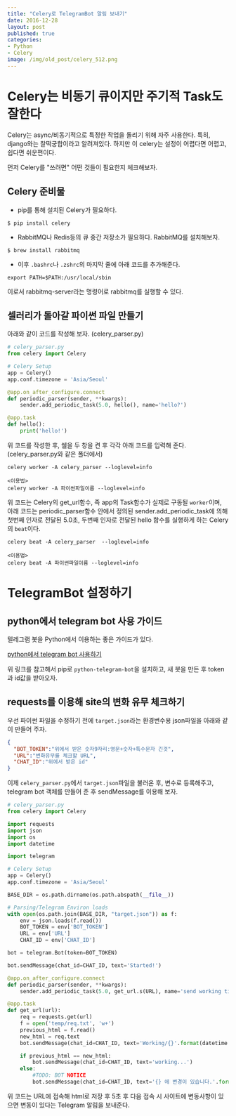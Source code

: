 ```yaml
---
title: "Celery로 TelegramBot 알림 보내기"
date: 2016-12-28
layout: post
published: true
categories:
- Python
- Celery
image: /img/old_post/celery_512.png
---
```


# Celery는 비동기 큐이지만 주기적 Task도 잘한다

Celery는 async/비동기적으로 특정한 작업을 돌리기 위해 자주 사용한다. 특히, django와는 찰떡궁합이라고 알려져있다.
하지만 이 celery는 설정이 어렵다면 어렵고, 쉽다면 쉬운편이다.

먼저 Celery를 "쓰려면" 어떤 것들이 필요한지 체크해보자.

## Celery 준비물

- pip를 통해 설치된 Celery가 필요하다.

```
$ pip install celery
```

- RabbitMQ나 Redis등의 큐 중간 저장소가 필요하다. RabbitMQ를 설치해보자.

```
$ brew install rabbitmq
```

- 이후 `.bashrc`나 `.zshrc`의 마지막 줄에 아래 코드를 추가해준다.

```
export PATH=$PATH:/usr/local/sbin
```

이로서 rabbitmq-server라는 명령어로 rabbitmq를 실행할 수 있다.

## 셀러리가 돌아갈 파이썬 파일 만들기

아래와 같이 코드를 작성해 보자. (celery_parser.py)

```py
# celery_parser.py
from celery import Celery

# Celery Setup
app = Celery()
app.conf.timezone = 'Asia/Seoul'

@app.on_after_configure.connect
def periodic_parser(sender, **kwargs):
    sender.add_periodic_task(5.0, hello(), name='hello?')

@app.task
def hello():
    print('hello!')
```

위 코드를 작성한 후, 쉘을 두 창을 켠 후 각각 아래 코드를 입력해 준다. (celery_parser.py와 같은 폴더에서)

```
celery worker -A celery_parser --loglevel=info

<이용법>
celery worker -A 파이썬파일이름 --loglevel=info
```

위 코드는 Celery의 get_url함수, 즉 app의 Task함수가 실제로 구동될 `worker`이며,
아래 코드는 periodic_parser함수 안에서 정의된 sender.add_periodic_task에 의해 첫번째 인자로 전달된 5.0초, 두번째 인자로 전달된 hello 함수를 실행하게 하는 Celery의 `beat`이다.

```
celery beat -A celery_parser  --loglevel=info

<이용법>
celery beat -A 파이썬파일이름 --loglevel=info
```

# TelegramBot 설정하기

## python에서 telegram bot 사용 가이드

텔레그램 봇을 Python에서 이용하는 좋은 가이드가 있다. 

[python에서 telegram bot 사용하기](https://blog.psangwoo.com/2016/12/08/python%EC%97%90%EC%84%9C-telegram-bot-%EC%82%AC%EC%9A%A9%ED%95%98%EA%B8%B0/)

위 링크를 참고해서 pip로 `python-telegram-bot`을 설치하고, 새 봇을 만든 후 token과 id값을 받아오자.

## requests를 이용해 site의 변화 유무 체크하기

우선 파이썬 파일을 수정하기 전에 `target.json`라는 환경변수용 json파일을 아래와 같이 만들어 주자.

```json
{
  "BOT_TOKEN":"위에서 받은 숫자9자리:영문+숫자+특수문자 긴것",
  "URL":"변화유무를 체크할 URL",
  "CHAT_ID":"위에서 받은 id"
}
```

이제 `celery_parser.py`에서 `target.json`파일을 불러온 후, 변수로 등록해주고, telegram bot 객체를 만들어 준 후 sendMessage를 이용해 보자.

```py
# celery_parser.py
from celery import Celery

import requests
import json
import os
import datetime

import telegram

# Celery Setup
app = Celery()
app.conf.timezone = 'Asia/Seoul'

BASE_DIR = os.path.dirname(os.path.abspath(__file__))

# Parsing/Telegram Environ loads
with open(os.path.join(BASE_DIR, "target.json")) as f:
    env = json.loads(f.read())
    BOT_TOKEN = env['BOT_TOKEN']
    URL = env['URL']
    CHAT_ID = env['CHAT_ID']

bot = telegram.Bot(token=BOT_TOKEN)

bot.sendMessage(chat_id=CHAT_ID, text='Started!')

@app.on_after_configure.connect
def periodic_parser(sender, **kwargs):
    sender.add_periodic_task(5.0, get_url.s(URL), name='send working time')

@app.task
def get_url(url):
    req = requests.get(url)
    f = open('temp/req.txt', 'w+')
    previous_html = f.read()
    new_html = req.text
    bot.sendMessage(chat_id=CHAT_ID, text='Working/{}'.format(datetime.datetime.now()))

    if previous_html == new_html:
        bot.sendMessage(chat_id=CHAT_ID, text='working...')
    else:
        #TODO: BOT NOTICE
        bot.sendMessage(chat_id=CHAT_ID, text='{} 에 변경이 있습니다.'.format(url))
```

위 코드는 URL에 접속해 html로 저장 후 5초 후 다음 접속 시 사이트에 변동사항이 있으면 변동이 있다는 Telegram 알림을 보내준다.
